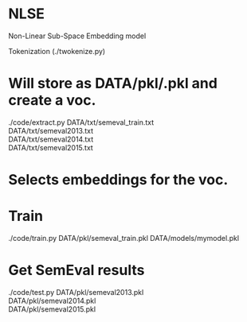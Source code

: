 # NLSE
Non-Linear Sub-Space Embedding model

Tokenization (./twokenize.py)

# Will store as DATA/pkl/<name>.pkl and create a voc. 
./code/extract.py DATA/txt/semeval_train.txt \
                  DATA/txt/semeval2013.txt \
                  DATA/txt/semeval2014.txt \
                  DATA/txt/semeval2015.txt
                  
# Selects embeddings for the voc.

# Train
./code/train.py DATA/pkl/semeval_train.pkl DATA/models/mymodel.pkl

# Get SemEval results
./code/test.py DATA/pkl/semeval2013.pkl \
               DATA/pkl/semeval2014.pkl \
               DATA/pkl/semeval2015.pkl
               
  
                  

